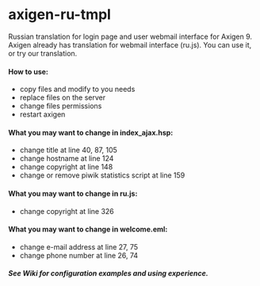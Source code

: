 # axigen-ru-tmpl
Russian translation for login page and user webmail interface for Axigen 9.  
Axigen already has translation for webmail interface (ru.js). You can use it, or try our translation.

#### How to use:
* copy files and modify to you needs
* replace files on the server
* change files permissions
* restart axigen

#### What you may want to change in index_ajax.hsp: 
* change title at line 40, 87, 105
* change hostname at line 124
* change copyright at line 148
* change or remove piwik statistics script at line 159  

#### What you may want to change in ru.js:
* change copyright at line 326

#### What you may want to change in welcome.eml:
* change e-mail address at line 27, 75
* change phone number at line 26, 74

##### See Wiki for configuration examples and using experience.

